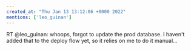 ```yaml
---
created_at: "Thu Jan 13 13:12:06 +0000 2022"
mentions: ['leo_guinan']
---
```


RT @leo_guinan: whoops, forgot to update the prod database. I haven't added that to the deploy flow yet, so it relies on me to do it manual…